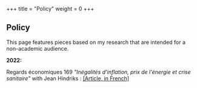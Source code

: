+++
title = "Policy"
weight = 0
+++


## Policy

This page features pieces based on my research that are intended for a non-academic audience. 

**2022:**

Regards économiques 169 *"Inégalités d'inflation, prix de l'énergie et crise sanitaire"* with Jean Hindriks : [[Article, in French]](https://www.regards-economiques.be/index.php?option=com_reco&view=article&cid=219)


